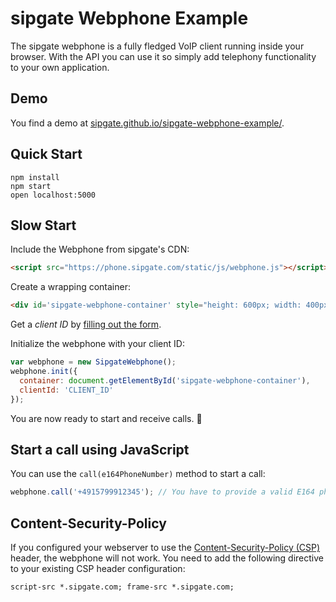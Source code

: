 # sipgate Webphone Example

The sipgate webphone is a fully fledged VoIP client running inside your browser. With the API you can use it so simply add telephony functionality to your own application.

## Demo

You find a demo at [sipgate.github.io/sipgate-webphone-example/](https://sipgate.github.io/sipgate-webphone-example/).


## Quick Start

```shell
npm install
npm start
open localhost:5000
```


## Slow Start

Include the Webphone from sipgate's CDN:
```html
<script src="https://phone.sipgate.com/static/js/webphone.js"></script>
```

Create a wrapping container:
```html
<div id='sipgate-webphone-container' style="height: 600px; width: 400px;"></div>
```

Get a *client ID* by [filling out the form](https://goo.gl/ePNNXz).

Initialize the webphone with your client ID:
```js
var webphone = new SipgateWebphone();
webphone.init({
  container: document.getElementById('sipgate-webphone-container'),
  clientId: 'CLIENT_ID'
});
```



You are now ready to start and receive calls. :tada:


## Start a call using JavaScript

You can use the `call(e164PhoneNumber)` method to start a call:
```js
webphone.call('+4915799912345'); // You have to provide a valid E164 phone number
```

## Content-Security-Policy

If you configured your webserver to use the [Content-Security-Policy (CSP)](https://developer.mozilla.org/en-US/docs/Web/HTTP/CSP) header, the webphone will not work. You need to add the following directive to your existing CSP header configuration:

```
script-src *.sipgate.com; frame-src *.sipgate.com;
```
